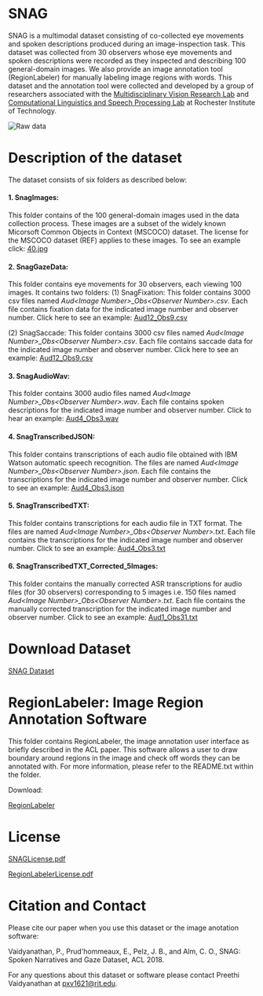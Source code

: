 # SNAG
SNAG is a multimodal dataset consisting of co-collected eye movements and spoken descriptions produced during an image-inspection task. This dataset was collected from 30 observers whose eye movements and spoken descriptions were recorded as they inspected and describing 100 general-domain images. We also provide an image annotation tool (RegionLabeler) for manually labeling image regions with words. This dataset and the annotation tool were collected and developed by a group of researchers associated with the [Multidisciplinary Vision Research Lab](http://mvrl.cis.rit.edu/) and [Computational Linguistics and Speech Processing Lab](https://www.rit.edu/clasp/) at Rochester Institute of Technology.

![Raw data](https://github.com/mvrl-clasp/SNAG/blob/master/thesissnagrawdata.jpg "Logo Title Text 1")

# Description of the dataset
The dataset consists of six folders as described below:
#### 1. SnagImages: 
   This folder contains of the 100 general-domain images used in the data collection process. These images are a subset of the widely known Micorsoft Common Objects in Context (MSCOCO) dataset. The license for the MSCOCO dataset (REF) applies to these images. To see an example click: [40.jpg](https://drive.google.com/file/d/1QKfN_0N2uv4duNgoGB9U2SY-i6yhWyDT/view?usp=sharing)

#### 2. SnagGazeData:
   This folder contains eye movements for 30 observers, each viewing 100 images. It contains two folders:
   (1) SnagFixation: This folder contains 3000 csv files named *Aud&lt;Image Number&gt;_Obs&lt;Observer Number&gt;.csv*. Each file contains fixation data for the indicated image number and observer number. Click here to see an example: [Aud12_Obs9.csv](https://drive.google.com/file/d/1eODq9g_db25N2MCheBrNlnPaDRYIzIUc/view?usp=sharing)
   
   (2) SnagSaccade: This folder contains 3000 csv files named *Aud&lt;Image Number&gt;_Obs&lt;Observer Number&gt;.csv*. Each file contains saccade data for the indicated image number and observer number. Click here to see an example: [Aud12_Obs9.csv](https://drive.google.com/file/d/1Q8DzY0zTglwr-Zy5voBMll9l9BZWbhYs/view?usp=sharing)

#### 3. SnagAudioWav:
   This folder contains 3000 audio files named *Aud&lt;Image Number&gt;_Obs&lt;Observer Number&gt;.wav*. Each file contains spoken descriptions for the indicated image number and observer number. Click to hear an example: [Aud4_Obs3.wav](https://drive.google.com/file/d/13WGdCpKT4ZAKDodF3xw0pBgzWATVC8WO/view?usp=sharing)
   
#### 4. SnagTranscribedJSON:
   This folder contains transcriptions of each audio file obtained with IBM Watson automatic speech recognition. The files are named *Aud&lt;Image Number&gt;_Obs&lt;Observer Number&gt;.json*. Each file contains the transcriptions for the indicated image number and observer number. Click to see an example: [Aud4_Obs3.json](https://drive.google.com/file/d/1Str3ysFcGGI_9z5zyRZG86dbfbjuh8IO/view?usp=sharing)
   
#### 5. SnagTranscribedTXT:
   This folder contains transcriptions for each audio file in TXT format. The files are named *Aud&lt;Image Number&gt;_Obs&lt;Observer Number&gt;.txt*. Each file contains the transcriptions for the indicated image number and observer number. Click to see an example: [Aud4_Obs3.txt](https://drive.google.com/file/d/1CLEH67j0cgphdDSZ0gfXACau2b6BGyKH/view?usp=sharing)
  
#### 6. SnagTranscribedTXT_Corrected_5Images:
   This folder contains the manually corrected ASR transcriptions for audio files (for 30 observers) corresponding to 5 images i.e. 150 files named *Aud&lt;Image Number&gt;_Obs&lt;Observer Number&gt;.txt*. Each file contains the manually corrected transcription for the indicated image number and observer number. Click to see an example: [Aud1_Obs31.txt](https://drive.google.com/file/d/1ohj1VzksMl_F35HZLgBMu5vMSIfjhFPq/view?usp=sharing)

# Download Dataset
[SNAG Dataset](https://drive.google.com/drive/folders/1P-K7kLjEp7hBUCZG53YHCqYO08Z6zdvy?usp=sharing)

# RegionLabeler: Image Region Annotation Software
This folder contains RegionLabeler, the image annotation user interface as briefly described in the ACL paper. This software allows a user to draw boundary around regions in the image and check off words they can be annotated with. For more information, please refer to the README.txt within the folder. 

Download:

[RegionLabeler](https://drive.google.com/drive/folders/1e6ZMmMNd52WPLEwmJ-s8pNzXS0IN17VH?usp=sharing)

# License
[SNAGLicense.pdf](https://drive.google.com/file/d/1oyhkPnFniqBuh0UJoJ-l9U-70UEbI6rR/view?usp=sharing)

[RegionLabelerLicense.pdf](https://drive.google.com/file/d/1LpmSMNu1s0S8U3-EcYB3ANvS9K0n2wHd/view?usp=sharing)

# Citation and Contact
Please cite our paper when you use this dataset or the image anotation software:

Vaidyanathan, P., Prud'hommeaux, E., Pelz, J. B., and Alm, C. O., SNAG: Spoken Narratives and Gaze Dataset, ACL 2018. 

For any questions about this dataset or software please contact Preethi Vaidyanathan at pxv1621@rit.edu.
